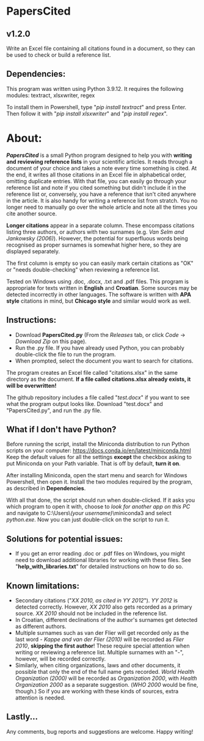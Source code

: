 # PapersCited
## v1.2.0
Write an Excel file containing all citations found in a document, so they can be used to check or build a reference list.

## Dependencies:
This program was written using Python 3.9.12. It requires the following modules:
textract, xlsxwriter, regex

To install them in Powershell, type "*pip install textract*" and press Enter. Then follow it with "*pip install xlsxwriter*" and "*pip install regex*".

# About:
***PapersCited*** is a small Python program designed to help you with **writing and reviewing reference lists** in your scientific articles. It reads through a document of your choice and takes a note every time something is cited. At the end, it writes all those citations in an Excel file in alphabetical order, omitting duplicate entries. 
With that file, you can easily go through your reference list and note if you cited something but didn't include it in the reference list or, conversely, you have a reference that isn't cited anywhere in the article. It is also handy for writing a reference list from stratch. You no longer need to manually go over the whole article and note all the times you cite another source.  

**Longer citations** appear in a separate column. These encompass citations listing three authors, or authors with two surnames (e.g. *Van Selm and Jankowsky (2006)*). However, the potential for superfluous words being recognised as proper surnames is somewhat higher here, so they are displayed separately.

The first column is empty so you can easily mark certain citations as "OK" or "needs double-checking" when reviewing a reference list.

Tested on Windows using .doc, .docx, .txt and .pdf files. 
This program is appropriate for texts written in **English** and **Croatian**. Some sources may be detected incorrectly in other languages. The software is written with **APA style** citations in mind, but **Chicago style** and similar would work as well.

## Instructions:
- Download **PapersCited.py** (From the *Releases* tab, or click *Code* -> *Download Zip* on this page).
- Run the .py file. If you have already used Python, you can probably double-click the file to run the program.
- When prompted, select the document you want to search for citations.

The program creates an Excel file called "citations.xlsx" in the same directory as the document. **If a file called citations.xlsx already exists, it will be overwritten!**

The github repository includes a file called "*test.docx*" if you want to see what the program output looks like. Download "test.docx" and "PapersCited.py", and run the .py file.

## What if I don't have Python?
Before running the script, install the Miniconda distribution to run Python scripts on your computer: 
https://docs.conda.io/en/latest/miniconda.html  
Keep the default values for all the settings **except** the checkbox asking to put Miniconda on your Path variable. That is off by default, **turn it on**.  

After installing Miniconda, open the start menu and search for Windows Powershell, then open it. Install the two modules required by the program, as described in **Dependencies**.

With all that done, the script should run when double-clicked. If it asks you which program to open it with, choose to *look for another app on this PC* and navigate to C:\Users\\*(your username)*\miniconda3 and select *python.exe*. Now you can just double-click on the script to run it.

## Solutions for potential issues:
- If you get an error reading .doc or .pdf files on Windows, you might need to download additional libraries for working with these files. See "**help_with_libraries.txt**" for detailed instructions on how to do so. 

## Known limitations:
- Secondary citations ("*XX 2010, as cited in YY 2012*"). *YY 2012* is detected correctly. However, *XX 2010* also gets recorded as a primary source. *XX 2010* should not be included in the reference list.
- In Croatian, different declinations of the author's surnames get detected as different authors.
- Multiple surnames such as van der Flier will get recorded only as the last word - *Kappe and van der Flier (2010)* will be recorded as *Flier 2010*, **skipping the first author**! These require special attention when writing or reviewing a reference list. Multiple surnames with an "*-*", however, will be recorded correctly.
- Similarly, when citing organizations, laws and other documents, it possible that only the end of the full name gets recorded. *World Health Organization (2000)* will be recorded as *Organization 2000*, with *Health Organization 2000* as a separate suggestion. (*WHO 2000* would be fine, though.) So if you are working with these kinds of sources, extra attention is needed.

## Lastly...
Any comments, bug reports and suggestions are welcome. Happy writing!
